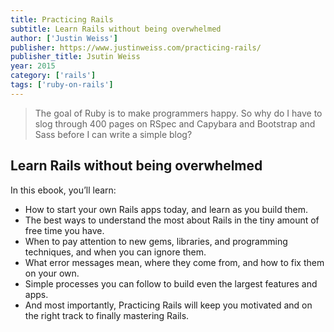 ```yaml
---
title: Practicing Rails 
subtitle: Learn Rails without being overwhelmed 
author: ['Justin Weiss']
publisher: https://www.justinweiss.com/practicing-rails/
publisher_title: Jsutin Weiss  
year: 2015 
category: ['rails']
tags: ['ruby-on-rails']
---
```


> The goal of Ruby is to make programmers happy. So why do I have to slog through 400 pages on RSpec and Capybara and Bootstrap and Sass before I can write a simple blog?


## Learn Rails without being overwhelmed

In this ebook, you’ll learn:

- How to start your own Rails apps today, and learn as you build them.
- The best ways to understand the most about Rails in the tiny amount of free time you have.
- When to pay attention to new gems, libraries, and programming techniques, and when you can ignore them.
- What error messages mean, where they come from, and how to fix them on your own.
- Simple processes you can follow to build even the largest features and apps.
- And most importantly, Practicing Rails will keep you motivated and on the right track to finally mastering Rails.